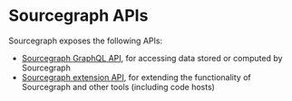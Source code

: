 # Sourcegraph APIs

Sourcegraph exposes the following APIs:

* [Sourcegraph GraphQL API](graphql.md), for accessing data stored or computed by Sourcegraph
* [Sourcegraph extension API](../extensions.md), for extending the functionality of Sourcegraph and other tools (including code hosts)
